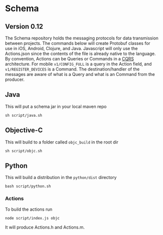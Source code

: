 # Schema

## Version 0.12

The Schema repository holds the messaging protocols for data transmission between projects. The commands below will create Protobuf classes for use in iOS, Android, Clojure, and Java. Javascript will only use the Actions.json since the contents of the file is already native to the language. By convention, Actions can be Queries or Commands in a [CQRS](https://martinfowler.com/bliki/CQRS.html) architecture. For mobile `v1/CONFIG_FULL` is a query in the Action field, and `v1/REGISTER_DEVICES` is a Command. The destination/handler of the messages are aware of what is a Query and what is an Command from the producer.

## Java
This will put a schema jar in your local maven repo

```
sh script/java.sh
```

## Objective-C
This will build to a folder called `objc_build` in the root dir

```
sh script/objc.sh
```

## Python
This will build a distribution in the `python/dist` directory

```
bash script/python.sh
```

### Actions
To build the actions run
```
node script/index.js objc
```
It will produce Actions.h and Actions.m.
